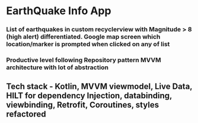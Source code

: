 # EarthQuake Info App
### List of earthquakes in custom recyclerview with Magnitude > 8 (high alert) differentiated. Google map screen which location/marker is prompted when clicked on any of list 
### Productive level following Repository pattern MVVM architecture with lot of abstraction
## Tech stack - Kotlin, MVVM viewmodel, Live Data, HILT for dependency Injection, databinding, viewbinding, Retrofit, Coroutines, styles refactored  
